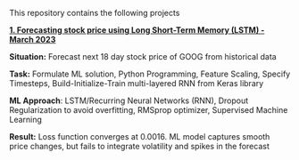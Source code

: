  This repository contains the following projects
 
 [**1. Forecasting stock price using Long Short-Term Memory (LSTM) - March 2023**](https://github.com/ShashwatSinghRajput/DeepLearning/blob/main/RNN/An_LSTM_to_predict_trend_in_stock_prices.ipynb)

**Situation:** Forecast next 18 day stock price of GOOG from historical data

**Task:** Formulate ML solution, Python Programming, Feature Scaling, Specify Timesteps, Build-Initialize-Train multi-layered RNN from Keras library

**ML Approach**: LSTM/Recurring Neural Networks (RNN), Dropout Regularization to avoid overfitting, RMSprop optimizer, Supervised Machine Learning
 
**Result:** Loss function converges at 0.0016. ML model captures smooth price changes, but fails to integrate volatility and spikes in the forecast 
